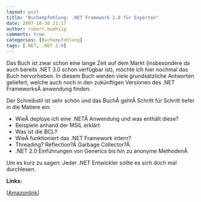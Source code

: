 ```yaml
---
layout: post
title: "Buchempfehlung: .NET Framework 2.0 für Experten"
date: 2007-10-30 21:17
author: robert.muehsig
comments: true
categories: [Buchempfehlung]
tags: [.NET, .NET 2.0]
---
```

<script charset="utf-8" type="text/javascript" src="http://ws.amazon.de/widgets/q?ServiceVersion=20070822&amp;MarketPlace=DE&amp;ID=V20070822/DE/meinkleinerbl-21/8001/1f689118-3480-489d-ae6d-869205fb5f6a">   </script><noscript></noscript>

Das Buch ist zwar schon eine lange Zeit auf dem Markt (insbesondere da auch bereits .NET 3.0 schon verfügbar ist), möchte ich hier nochmal das Buch hervorheben.
In diesem Buch werden viele grundsätzliche Antworten geliefert, welche auch noch in den zukünftigen Versionen des .NET FrameworksÂ anwendung finden.

Der Schreibstil ist sehr schön und das BuchÂ gehtÂ Schritt für Schritt tiefer in die Matiere ein:

- WieÂ deploye ich eine .NETÂ Anwendung und was enthält diese?
- Beispiele anhand der MSIL erklärt
- Was ist die BCL?
- WieÂ funktioniert das .NET Framework intern?
- Threading? Reflection?Â Garbage Collector?Â 
- .NET 2.0 Einführungen von Generics bis hin zu anonyme MethodenÂ 

Um es kurz zu sagen: Jeder .NET Entwickler sollte es sich doch mal durchlesen.

<strong>Links:</strong>

[<a href="http://www.amazon.de/dp/3860639846?&amp;camp=2474&amp;creative=8998&amp;linkCode=wey&amp;tag=meinkleinerbl-21">Amazonlink</a>]
